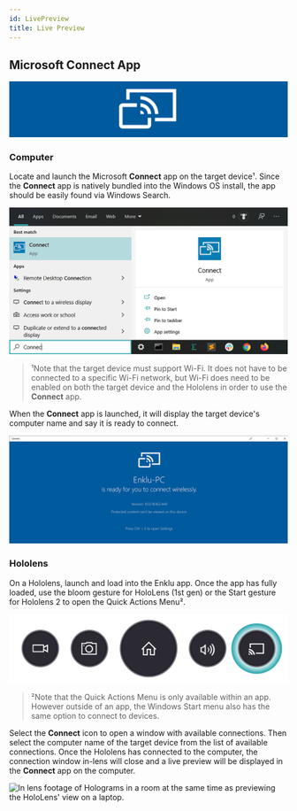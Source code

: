 ```yaml
---
id: LivePreview
title: Live Preview
---
```


## Microsoft Connect App

![Microsoft Connect Icon](/img/LivePreview_ConnectBanner.png)

### Computer

Locate and launch the Microsoft **Connect** app on the target device¹.  Since the **Connect** app is natively bundled into the Windows OS install, the app should be easily found via Windows Search.

![Search results for typing Connect in Windows Search.](/img/LivePreview_ConnectSearch.png)

> ¹Note that the target device must support Wi-Fi.  It does not have to be connected to a specific Wi-Fi network, but Wi-Fi does need to be enabled on both the target device and the Hololens in order to use the **Connect** app.

When the **Connect** app is launched, it will display the target device's computer name and say it is ready to connect.

![Connect app is ready to connect wirelessly.](/img/LivePreview_ConnectReady.png)

### Hololens

On a Hololens, launch and load into the Enklu app.  Once the app has fully loaded, use the bloom gesture for HoloLens (1st gen) or the Start gesture for Hololens 2 to open the Quick Actions Menu².

![Record, camera, home, sound, and connect icons in HoloLens (1st gen) menu.](/img/product/LivePreview_HL1ActionMenu.png)

> ²Note that the Quick Actions Menu is only available within an app.  However outside of an app, the Windows Start menu also has the same option to connect to devices.

Select the **Connect** icon to open a window with available connections.  Then select the computer name of the target device from the list of available connections. Once the Hololens has connected to the computer, the connection window in-lens will close and a live preview will be displayed in the **Connect** app on the computer.

![In lens footage of Holograms in a room at the same time as previewing the HoloLens' view on a laptop.](/img/product/LivePreview_LivePreview.gif)
